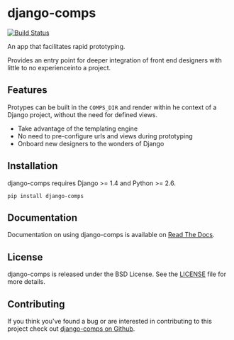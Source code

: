 django-comps
==========================

[![Build Status][master-build-image]][travis-ci]

[travis-ci]: https://travis-ci.org/caktus/django-comps/
[master-build-image]: https://travis-ci.org/caktus/django-comps.svg?branch=master

An app that facilitates rapid prototyping.

Provides an entry point for deeper integration of front end designers with
little to no experienceinto a project.

Features
-------
Protypes can be built in the ``COMPS_DIR`` and render within he context of
a Django project, without the need for defined views.

* Take advantage of the templating engine
* No need to pre-configure urls and views during prototyping
* Onboard new designers to the wonders of Django

Installation
------------

django-comps requires Django >= 1.4 and Python >= 2.6.

``pip install django-comps``


Documentation
-------------

Documentation on using django-comps is available on
[Read The Docs](http://readthedocs.org/docs/django-comps/).


License
--------------------------------------

django-comps is released under the BSD License. See the
[LICENSE](https://github.com/daaray/django-comps/blob/master/LICENSE) file for more details.


Contributing
--------------------------------------

If you think you've found a bug or are interested in contributing to this project
check out [django-comps on Github](https://github.com/daaray/django-comps>).
